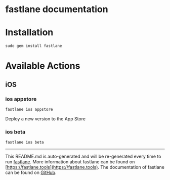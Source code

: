fastlane documentation
================
# Installation
```
sudo gem install fastlane
```
# Available Actions
## iOS
### ios appstore
```
fastlane ios appstore
```
Deploy a new version to the App Store
### ios beta
```
fastlane ios beta
```


----

This README.md is auto-generated and will be re-generated every time to run [fastlane](https://fastlane.tools).
More information about fastlane can be found on [https://fastlane.tools](https://fastlane.tools).
The documentation of fastlane can be found on [GitHub](https://github.com/fastlane/fastlane/tree/master/fastlane).